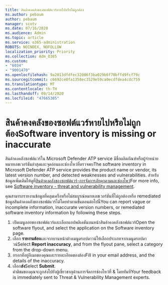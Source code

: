 ```yaml
---
title: สินค้าคงคลังของซอฟต์แวร์หายไปหรือไม่ถูกต้อง
ms.author: pebaum
author: pebaum
manager: scotv
ms.date: 07/16/2020
ms.audience: Admin
ms.topic: article
ms.service: o365-administration
ROBOTS: NOINDEX, NOFOLLOW
localization_priority: Priority
ms.collection: Adm_O365
ms.custom:
- "6034"
- "9001470"
ms.openlocfilehash: 9a2013dfdfec32086f3ba029b6f78bffd9fcf79c
ms.sourcegitcommit: c6692ce0fa1358ec3529e59ca0ecdfdea4cdc759
ms.translationtype: MT
ms.contentlocale: th-TH
ms.lasthandoff: 09/14/2020
ms.locfileid: "47665305"
---
```

# <a name="software-inventory-is-missing-or-inaccurate"></a><span data-ttu-id="89120-102">สินค้าคงคลังของซอฟต์แวร์หายไปหรือไม่ถูกต้อง</span><span class="sxs-lookup"><span data-stu-id="89120-102">Software inventory is missing or inaccurate</span></span>

<span data-ttu-id="89120-103">สินค้าคงคลังซอฟต์แวร์ใน Microsoft Defender ATP service มีชื่อผลิตภัณฑ์หรือผู้จำหน่ายหมายเลขเวอร์ชันล่าสุดและจุดอ่อนและช่องโหว่ที่ตรวจพบ</span><span class="sxs-lookup"><span data-stu-id="89120-103">The software inventory in Microsoft Defender ATP service provides the product name or vendor, its latest version number, and detected weaknesses and vulnerabilities.</span></span> <span data-ttu-id="89120-104">สำหรับข้อมูลเพิ่มเติมให้ดูที่[สินค้าคงคลังของซอฟต์แวร์-การจัดการภัยคุกคามและช่องโหว่](https://docs.microsoft.com/windows/security/threat-protection/microsoft-defender-atp/tvm-software-inventory)</span><span class="sxs-lookup"><span data-stu-id="89120-104">For more info, see [Software inventory - threat and vulnerability management](https://docs.microsoft.com/windows/security/threat-protection/microsoft-defender-atp/tvm-software-inventory).</span></span>

<span data-ttu-id="89120-105">คุณสามารถรายงานข้อมูลที่คลุมเครือหรือไม่สมบูรณ์หมายเลขเวอร์ชันที่ไม่ถูกต้องหรือ remediated ข้อมูลสินค้าคงคลังของซอฟต์แวร์ได้โดยทำตามขั้นตอนต่อไปนี้</span><span class="sxs-lookup"><span data-stu-id="89120-105">You can report vague or incomplete information, inaccurate version numbers, or remediated software inventory information by following these steps.</span></span>  

1. <span data-ttu-id="89120-106">เปิดเมนูลอยของซอฟต์แวร์และเลือกแอปพลิเคชันบนหน้าสินค้าคงคลังซอฟต์แวร์</span><span class="sxs-lookup"><span data-stu-id="89120-106">Open the software flyout, and select the application on the Software inventory page.</span></span>
2. <span data-ttu-id="89120-107">เลือก **รายงานต้อง**และจากบานหน้าต่างเมนูดรอปดาวน์ให้เลือกประเภทจากเมนูดรอปดาวน์</span><span class="sxs-lookup"><span data-stu-id="89120-107">Select **Report inaccuracy**, and from the flyout pane, select a category from the drop-down menu.</span></span>
3. <span data-ttu-id="89120-108">กรอกที่อยู่อีเมลของคุณและรายละเอียดของต้อง</span><span class="sxs-lookup"><span data-stu-id="89120-108">Fill in your email address, and the details of the inaccuracy.</span></span>
4. <span data-ttu-id="89120-109">เลือก**ส่ง**</span><span class="sxs-lookup"><span data-stu-id="89120-109">Select **Submit**.</span></span></br>
    <span data-ttu-id="89120-110">คำติชมของคุณจะถูกส่งไปยังผู้เชี่ยวชาญด้านการจัดการช่องโหว่ที่ & โดยทันที</span><span class="sxs-lookup"><span data-stu-id="89120-110">Your feedback is immediately sent to Threat & Vulnerability Management experts.</span></span>